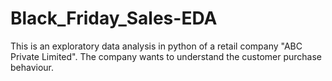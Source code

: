 # Black_Friday_Sales-EDA
This is an exploratory data analysis in python of a retail company "ABC Private Limited". The company wants to understand the customer purchase behaviour. 
